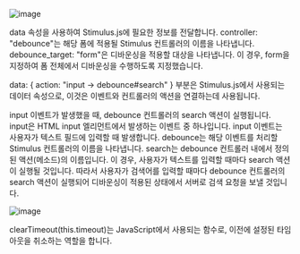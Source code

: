 ![image](https://github.com/twingay96/movie_searching/assets/64403357/c64b19d0-6433-4970-9511-b6c0a475c91b)

data 속성을 사용하여 Stimulus.js에 필요한 정보를 전달합니다.
controller: "debounce"는 해당 폼에 적용될 Stimulus 컨트롤러의 이름을 나타냅니다.
debounce_target: "form"은 디바운싱을 적용할 대상을 나타냅니다. 이 경우, form을 지정하여 폼 전체에서 디바운싱을 수행하도록 지정했습니다.

data: { action: "input -> debounce#search" } 부분은 Stimulus.js에서 사용되는 데이터 속성으로, 이것은 이벤트와 컨트롤러의 액션을 연결하는데 사용됩니다.

input 이벤트가 발생했을 때, debounce 컨트롤러의 search 액션이 실행됩니다.
input은 HTML input 엘리먼트에서 발생하는 이벤트 중 하나입니다. input 이벤트는 사용자가 텍스트 필드에 입력할 때 발생합니다.
debounce는 해당 이벤트를 처리할 Stimulus 컨트롤러의 이름을 나타냅니다.
search는 debounce 컨트롤러 내에서 정의된 액션(메소드)의 이름입니다. 이 경우, 사용자가 텍스트를 입력할 때마다 search 액션이 실행될 것입니다.
따라서 사용자가 검색어를 입력할 때마다 debounce 컨트롤러의 search 액션이 실행되어 디바운싱이 적용된 상태에서 서버로 검색 요청을 보낼 것입니다.

![image](https://github.com/twingay96/movie_searching/assets/64403357/92339b6d-d289-4a10-b7d2-2e6988009d96)

clearTimeout(this.timeout)는 JavaScript에서 사용되는 함수로, 이전에 설정된 타임아웃을 취소하는 역할을 합니다. 

